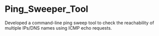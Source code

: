 # Ping_Sweeper_Tool
Developed a command-line ping sweep tool to check the reachability of multiple IPs/DNS names using ICMP echo requests.
